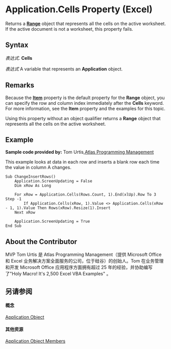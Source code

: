 
# Application.Cells Property (Excel)

Returns a  **[Range](b8207778-0dcc-4570-1234-f130532cc8cd.md)** object that represents all the cells on the active worksheet. If the active document is not a worksheet, this property fails.


## Syntax

 _表达式_. **Cells**

 _表达式_ A variable that represents an **Application** object.


## Remarks

Because the  **[Item](f7d40273-5069-8a9d-14ee-19df225f864c.md)** property is the default property for the **Range** object, you can specify the row and column index immediately after the **Cells** keyword. For more information, see the **Item** property and the examples for this topic.

Using this property without an object qualifier returns a  **Range** object that represents all the cells on the active worksheet.


## Example

 **Sample code provided by:** Tom Urtis,[Atlas Programming Management](http://www.atlaspm.com/)

This example looks at data in each row and inserts a blank row each time the value in column A changes.




```
Sub ChangeInsertRows()
    Application.ScreenUpdating = False
    Dim xRow As Long
    
    For xRow = Application.Cells(Rows.Count, 1).End(xlUp).Row To 3 Step -1
        If Application.Cells(xRow, 1).Value <> Application.Cells(xRow - 1, 1).Value Then Rows(xRow).Resize(1).Insert
    Next xRow
    
    Application.ScreenUpdating = True
End Sub
```


## About the Contributor
<a name="AboutContributor"> </a>

MVP Tom Urtis 是 Atlas Programming Management（提供 Microsoft Office 和 Excel 业务解决方案全面服务的公司，位于硅谷）的创始人。Tom 在业务管理和开发 Microsoft Office 应用程序方面拥有超过 25 年的经验，并协助编写了"Holy Macro! It's 2,500 Excel VBA Examples" 。


## 另请参阅
<a name="AboutContributor"> </a>


#### 概念


[Application Object](19b73597-5cf9-4f56-8227-b5211f657f6f.md)
#### 其他资源


[Application Object Members](http://msdn.microsoft.com/library/4cb9ca42-8d07-cc9c-2d80-4eb9a5921e1e%28Office.15%29.aspx)